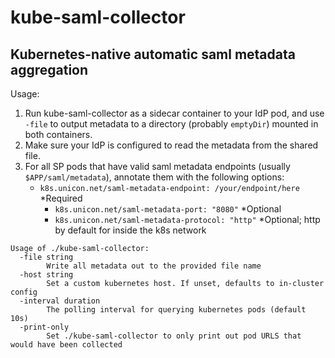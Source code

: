 # kube-saml-collector
## Kubernetes-native automatic saml metadata aggregation

Usage:

1. Run kube-saml-collector as a sidecar container to your IdP pod, and use
   `-file` to output metadata to a directory (probably `emptyDir`) mounted in
   both containers.
2. Make sure your IdP is configured to read the metadata from the shared file.
3. For all SP pods that have valid saml metadata endpoints (usually
   `$APP/saml/metadata`), annotate them with the following options:
   - `k8s.unicon.net/saml-metadata-endpoint: /your/endpoint/here` *Required
	 - `k8s.unicon.net/saml-metadata-port: "8080"` *Optional
	 - `k8s.unicon.net/saml-metadata-protocol: "http"` *Optional; http by default
       for inside the k8s network

```
Usage of ./kube-saml-collector:
  -file string
    	Write all metadata out to the provided file name
  -host string
    	Set a custom kubernetes host. If unset, defaults to in-cluster config
  -interval duration
    	The polling interval for querying kubernetes pods (default 10s)
  -print-only
    	Set ./kube-saml-collector to only print out pod URLS that would have been collected
```
